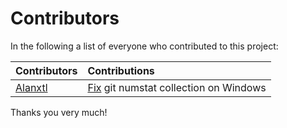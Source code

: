 # Contributors

In the following a list of everyone who contributed to this project:


| Contributors                               | Contributions                                                                    |
|:-------------------------------------------|:---------------------------------------------------------------------------------|
| [Alanxtl](https://github.com/Alanxtl)      | [Fix](https://github.com/HelgeCPH/truckfactor/commit/9ee75d228624e034264128a16aab850cd2815e48) git numstat collection on Windows |


Thanks you very much!


